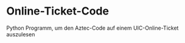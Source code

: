 Online-Ticket-Code
==================

Python Programm, um den Aztec-Code auf einem UIC-Online-Ticket auszulesen
